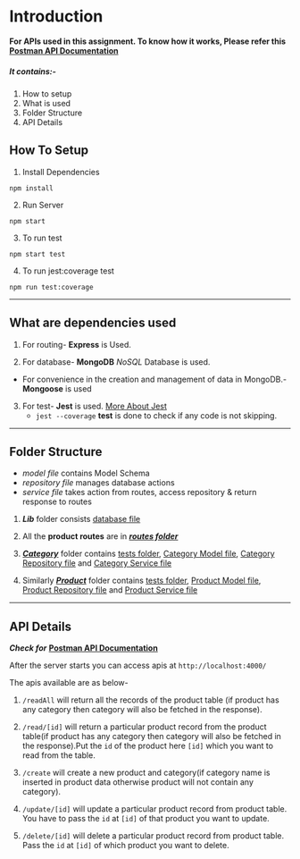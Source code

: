 # Introduction

**For APIs used in this assignment. To know how it works, Please refer this** **[Postman API Documentation](https://documenter.getpostman.com/view/24246143/2s93CHvFjM)**

##### It contains:-

1. How to setup
2. What is used
3. Folder Structure
4. API Details

## How To Setup

1. Install Dependencies

```
npm install
```

2. Run Server

```
npm start
```

3. To run test

```
npm start test
```

4. To run jest:coverage test

```
npm run test:coverage
```

---

## What are dependencies used

1. For routing- **Express** is Used.

2. For database- **MongoDB** _NoSQL_ Database is used.

- For convenience in the creation and management of data in MongoDB.- **Mongoose** is used

3. For test- **Jest** is used. [More About Jest](https://github.com/facebook/jest)
   * `jest --coverage` **test** is done to check if any code is not skipping.

---

## Folder Structure

* _model file_ contains Model Schema
* _repository file_ manages database actions
* _service file_ takes action from routes, access repository & return response to routes

1. **_Lib_** folder consists [database file](src/lib/db.js)

2. All the **product routes** are in [**_routes folder_**](src/routes/)

3. [**_Category_**](src/category/) folder contains [tests folder](src/category/__tests__), [Category Model file](src/category/category.model.js), [Category Repository file](src/category/category.repository.js) and [Category Service file](src/category//category.service.js)

4. Similarly [**_Product_**](src/product/) folder contains [tests folder](src/product/__tests__), [Product Model file](src/product/product.model.js), [Product Repository file](src/product/product.repository.js) and [Product Service file](src/product/product.service.js)

---

## API Details

**_Check for_** **[Postman API Documentation](https://documenter.getpostman.com/view/24246143/2s93CHvFjM)**

After the server starts you can access apis at `http://localhost:4000/`

The apis available are as below-

1. `/readAll` will return all the records of the product table (if product has any category then category will also be fetched in the response).

2. `/read/[id]` will return a particular product record from the product table(if product has any category then category will also be fetched in the response).Put the `id` of the product here `[id]` which you want to read from the table.

3. `/create` will create a new product and category(if category name is inserted in product data otherwise product will not contain any category).

4. `/update/[id]` will update a particular product record from product table. You have to pass the `id` at `[id]` of that product you want to update.

5. `/delete/[id]` will delete a particular product record from product table. Pass the `id` at `[id]` of which product you want to delete.

